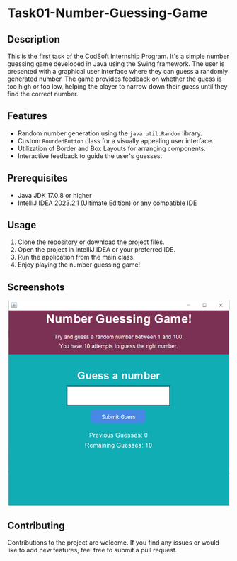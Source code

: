 # Task01-Number-Guessing-Game

## Description

This is the first task of the CodSoft Internship Program. It's a simple number guessing game developed in Java using the Swing framework. The user is presented with a graphical user interface where they can guess a randomly generated number. The game provides feedback on whether the guess is too high or too low, helping the player to narrow down their guess until they find the correct number.

## Features

- Random number generation using the `java.util.Random` library.
- Custom `RoundedButton` class for a visually appealing user interface.
- Utilization of Border and Box Layouts for arranging components.
- Interactive feedback to guide the user's guesses.

## Prerequisites

- Java JDK 17.0.8 or higher
- IntelliJ IDEA 2023.2.1 (Ultimate Edition) or any compatible IDE

## Usage

1. Clone the repository or download the project files.
2. Open the project in IntelliJ IDEA or your preferred IDE.
3. Run the application from the main class.
4. Enjoy playing the number guessing game!

## Screenshots

<p align="center">
  <img src="screenshot.png" alt="Game Screenshot" width="500">
</p>

## Contributing

Contributions to the project are welcome. If you find any issues or would like to add new features, feel free to submit a pull request.
